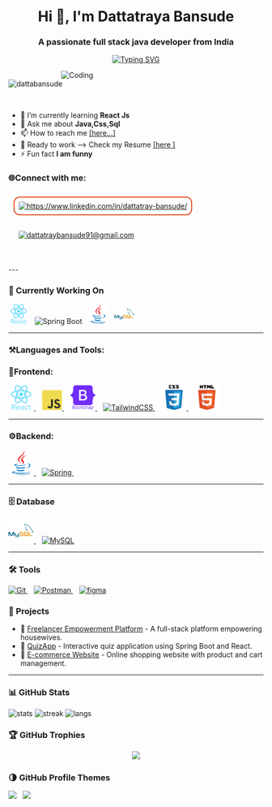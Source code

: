 <h1 align="center">Hi 👋, I'm Dattatraya Bansude</h1>
<h3 align="center">A passionate full stack java developer from India</h3>

<p align="center">
  <a href="https://git.io/typing-svg">
    <img src="https://readme-typing-svg.herokuapp.com?size=28&duration=4000&color=3B82F6&center=true&vCenter=true&width=600&lines=Full+Stack+Java+Developer;React+Enthusiast;Spring+Boot+%7C+MySQL+Explorer;Open+Source+Contributor;Always+Learning+New+Things" alt="Typing SVG" />
  </a>
</p>

<img align="right" alt="Coding" width="400" src="https://raw.githubusercontent.com/TheDudeThatCode/TheDudeThatCode/master/Assets/Developer.gif">

<p align="left">
  <img src="https://komarev.com/ghpvc/?username=dattabansude&label=Profile%20views&color=0e75b6&style=flat" alt="dattabansude" />
</p>

<p align="left">
  <a href="https://twitter.com/" target="blank">
    <img src="https://img.shields.io/twitter/follow/?logo=twitter&style=for-the-badge" alt="" />
  </a>
</p>

- 🌱 I’m currently learning **React Js**  
- 💬 Ask me about **Java,Css,Sql**  
- 📫 How to reach me  <a href="https://www.linkedin.com/in/dattatray-bansude/">[here...]</a>  
- 📄 Ready to work --> Check my Resume  <a href="https://drive.google.com/file/d/1j8YjgptlsbQ4sHv8E9lewswOHYeEl-pr/view?usp=sharing">[here ]</a>  
- ⚡ Fun fact **I am funny**

<h3 align="left">🌐Connect with me:</h3>
<p align="left">
  <a href="https://linkedin.com/in/https://www.linkedin.com/in/dattatray-bansude/" target="blank">
    <img align="center" src="https://raw.githubusercontent.com/rahuldkjain/github-profile-readme-generator/master/src/images/icons/Social/linked-in-alt.svg" alt="https://www.linkedin.com/in/dattatray-bansude/" height="30" width="40" style="border:2px solid #e34f26; border-radius:12px; padding:8px; margin:10px;" />
  </a>
  <a href="https://medium.com/dattatraybansude91@gmail.com" target="blank">
    <img align="center" src="https://raw.githubusercontent.com/rahuldkjain/github-profile-readme-generator/master/src/images/icons/Social/medium.svg" alt="dattatraybansude91@gmail.com" height="30" width="40" style="border:2px solid #ffffff; border-radius:12px; padding:8px; margin:10px;" />
  </a>
</p>
<br>
---

### 🌱 Currently Working On

<p>
  <img src="https://raw.githubusercontent.com/devicons/devicon/master/icons/react/react-original-wordmark.svg" width="40" height="40" alt="React" /> &nbsp;
  <img src="https://www.vectorlogo.zone/logos/springio/springio-icon.svg" width="40" height="40" alt="Spring Boot" /> &nbsp;
  <img src="https://raw.githubusercontent.com/devicons/devicon/master/icons/java/java-original.svg" width="40" height="40" alt="Java" /> &nbsp;
  <img src="https://raw.githubusercontent.com/devicons/devicon/master/icons/mysql/mysql-original-wordmark.svg" width="40" height="40" alt="MySQL" />
</p>

---

<h3 align="left">⚒️Languages and Tools:</h3>
<h3 align="left"> 🎨Frontend: </h3>
<p>
  <a href="https://reactjs.org/" target="_blank">
    <img src="https://raw.githubusercontent.com/devicons/devicon/master/icons/react/react-original-wordmark.svg" width="50" height="50" alt="React" />
  </a> &nbsp;&nbsp;
  <a href="https://developer.mozilla.org/en-US/docs/Web/JavaScript" target="_blank" rel="noreferrer">
    <img src="https://raw.githubusercontent.com/devicons/devicon/master/icons/javascript/javascript-original.svg" alt="javascript" width="40" height="40"/> 
  </a>&nbsp;&nbsp;
  <a href="https://getbootstrap.com" target="_blank">
    <img src="https://raw.githubusercontent.com/devicons/devicon/master/icons/bootstrap/bootstrap-plain-wordmark.svg" width="50" height="50" alt="Bootstrap" />
  </a> &nbsp;&nbsp;
  <a href="https://tailwindcss.com/" target="_blank">
    <img src="https://www.vectorlogo.zone/logos/tailwindcss/tailwindcss-icon.svg" width="50" height="50" alt="TailwindCSS" />
  </a>&nbsp;&nbsp;
   <a href="https://www.w3schools.com/css/" target="_blank" rel="noreferrer">
    <img src="https://raw.githubusercontent.com/devicons/devicon/master/icons/css3/css3-original-wordmark.svg" alt="css3" width="50" height="50"/> 
  </a> &nbsp;&nbsp;
  <a href="https://www.w3.org/html/" target="_blank" rel="noreferrer">
    <img src="https://raw.githubusercontent.com/devicons/devicon/master/icons/html5/html5-original-wordmark.svg" alt="html5" width="50" height="50"/> 
  </a>
</p>

---

<h3 align="left"> ⚙️Backend: </h3>
<p>
  <a href="https://www.java.com" target="_blank">
    <img src="https://raw.githubusercontent.com/devicons/devicon/master/icons/java/java-original.svg" width="50" height="50" alt="Java" />
  </a> &nbsp;&nbsp;
  <a href="https://spring.io/" target="_blank">
    <img src="https://www.vectorlogo.zone/logos/springio/springio-icon.svg" width="50" height="50" alt="Spring" />
  </a> &nbsp;&nbsp;
</p>

---

### 🗄️ Database
<p>
  <a href="https://www.mysql.com/" target="_blank">
    <img src="https://raw.githubusercontent.com/devicons/devicon/master/icons/mysql/mysql-original-wordmark.svg" width="50" height="50" alt="MySQL" />
  </a> &nbsp;&nbsp;
   <a href="https://www.postgresql.org/" target="_blank">
    <img src="https://icon.icepanel.io/Technology/svg/PostgresSQL.svg" width="50" height="50" alt="MySQL" />
  </a>
</p>

---

### 🛠️ Tools
<p>
  <a href="https://git-scm.com/" target="_blank">
    <img src="https://www.vectorlogo.zone/logos/git-scm/git-scm-icon.svg" width="50" height="50" alt="Git" />
  </a> &nbsp;&nbsp;
  <a href="https://postman.com" target="_blank">
    <img src="https://www.vectorlogo.zone/logos/getpostman/getpostman-icon.svg" width="50" height="50" alt="Postman" />
  </a>&nbsp;&nbsp;
   <a href="https://www.figma.com/" target="_blank" rel="noreferrer">
    <img src="https://www.vectorlogo.zone/logos/figma/figma-icon.svg" alt="figma" width="50" height="50"/> 
  </a> 
</p>


### 💼 Projects
- 🔹 [Freelancer Empowerment Platform](https://github.com/dattabansude/freelancer-platform) - A full-stack platform empowering housewives.  
- 🔹 [QuizApp](https://github.com/dattabansude/QuizApp) - Interactive quiz application using Spring Boot and React.  
- 🔹 [E-commerce Website](https://github.com/dattabansude/ecommerce-website) - Online shopping website with product and cart management.  

---
### 📊 GitHub Stats
<!-- <p>
  <img align="left" src="https://github-readme-stats.vercel.app/api/top-langs?username=dattabansude&show_icons=true&locale=en&layout=compact" alt="dattabansude" />
</p>

<p>
  &nbsp;<img align="center" src="https://github-readme-stats.vercel.app/api?username=dattabansude&show_icons=true&locale=en" alt="dattabansude" />
</p>

<p>
  <img align="center" src="https://github-readme-streak-stats.herokuapp.com/?user=dattabansude&" alt="dattabansude" />
</p> -->

<img src="https://github-readme-stats.vercel.app/api?username=dattabansude&show_icons=true&theme=algolia" alt="stats" />

<img src="https://github-readme-streak-stats.herokuapp.com/?user=dattabansude&theme=algolia" alt="streak" />

<img src="https://github-readme-stats.vercel.app/api/top-langs/?username=dattabansude&layout=compact&theme=algolia" alt="langs" />



### 🏆 GitHub Trophies
<p align="center">
  <img src="https://github-profile-trophy.vercel.app/?username=dattabansude&theme=algolia&no-frame=true&no-bg=true&margin-w=15&margin-h=15" />
</p>

### 🌗 GitHub Profile Themes
<p>
  <img src="https://img.shields.io/badge/Light-FFFFFF?style=for-the-badge&logoColor=black" /> &nbsp;
  <img src="https://img.shields.io/badge/Dark-181717?style=for-the-badge&logoColor=white" />
</p>
